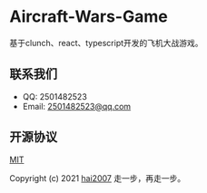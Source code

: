 # Aircraft-Wars-Game
基于clunch、react、typescript开发的飞机大战游戏。

## 联系我们

- QQ: 2501482523
- Email: 2501482523@qq.com

开源协议
---------------------------------------
[MIT](https://github.com/clunch-contrib/Aircraft-Wars-Game/blob/master/LICENSE)

Copyright (c) 2021 [hai2007](https://hai2007.gitee.io/sweethome/) 走一步，再走一步。
